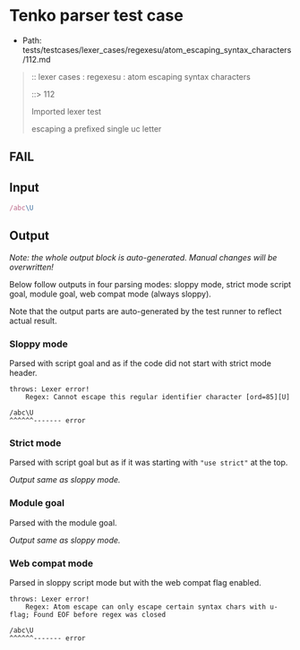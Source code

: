 # Tenko parser test case

- Path: tests/testcases/lexer_cases/regexesu/atom_escaping_syntax_characters/112.md

> :: lexer cases : regexesu : atom escaping syntax characters
>
> ::> 112
>
> Imported lexer test
>
> escaping a prefixed single uc letter

## FAIL

## Input

`````js
/abc\U
`````

## Output

_Note: the whole output block is auto-generated. Manual changes will be overwritten!_

Below follow outputs in four parsing modes: sloppy mode, strict mode script goal, module goal, web compat mode (always sloppy).

Note that the output parts are auto-generated by the test runner to reflect actual result.

### Sloppy mode

Parsed with script goal and as if the code did not start with strict mode header.

`````
throws: Lexer error!
    Regex: Cannot escape this regular identifier character [ord=85][U]

/abc\U
^^^^^^------- error
`````

### Strict mode

Parsed with script goal but as if it was starting with `"use strict"` at the top.

_Output same as sloppy mode._

### Module goal

Parsed with the module goal.

_Output same as sloppy mode._

### Web compat mode

Parsed in sloppy script mode but with the web compat flag enabled.

`````
throws: Lexer error!
    Regex: Atom escape can only escape certain syntax chars with u-flag; Found EOF before regex was closed

/abc\U
^^^^^^------- error
`````

